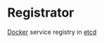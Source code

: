 # Registrator

[Docker](github.com/docker/docker) service registry in [etcd](https://github.com/coreos/etcd)